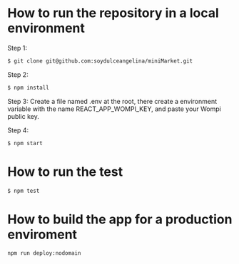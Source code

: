 # How to run the repository in a local environment

Step 1: 
```sh
$ git clone git@github.com:soydulceangelina/miniMarket.git
```

Step 2:
```sh
$ npm install
```

Step 3:
Create a file named .env at the root, there create a environment variable with the name REACT_APP_WOMPI_KEY, and paste your Wompi public key.

Step 4:
```sh
$ npm start
```

# How to run the test

```sh
$ npm test
```

# How to build the app for a production enviroment 

```sh
npm run deploy:nodomain
```